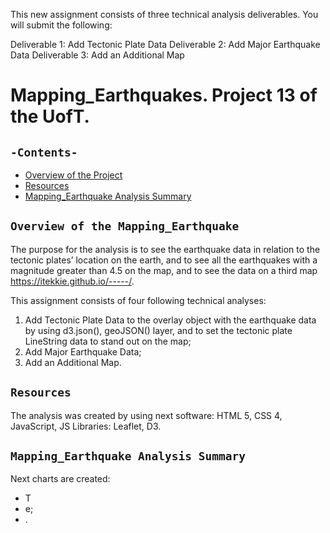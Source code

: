 This new assignment consists of three technical analysis deliverables. You will submit the following:

Deliverable 1: Add Tectonic Plate Data
Deliverable 2: Add Major Earthquake Data
Deliverable 3: Add an Additional Map
# Mapping_Earthquakes. Project 13 of the UofT.
## `-Contents-`	
	
- [Overview of the Project](#overview-of-the-Mapping_Earthquake-Analysis)
- [Resources](#resources)	
- [Mapping_Earthquake Analysis Summary](#Mapping_Earthquake-Analysis-Summary)	
## `Overview of the Mapping_Earthquake`	
	
The purpose for the analysis is 
to see the earthquake data in relation to the tectonic plates’ location on the earth, 
and to see all the earthquakes with a magnitude greater than 4.5 on the map, 
and to see the data on a third map https://itekkie.github.io/-----/.

This assignment consists of four following technical analyses:
  1. Add Tectonic Plate Data to the overlay object with the earthquake data by using d3.json(), geoJSON() layer, and to set the tectonic plate LineString data to stand out on the map;
  2. Add Major Earthquake Data;
  3. Add an Additional Map.
## `Resources`	
The analysis was created by using next software: HTML 5, CSS 4, JavaScript, JS Libraries: Leaflet, D3.
## `Mapping_Earthquake Analysis Summary`	

Next charts are created: 
  - T 
  - e;
  - .

